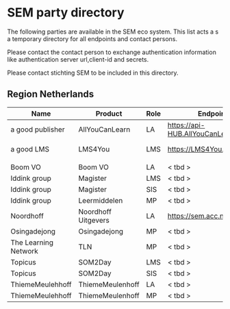 # SEM party directory

The following parties are available in the SEM eco system. This list acts a s a temporary directory for all endpoints and contact persons.

Please contact the contact person to exchange authentication information like authentication server url,client-id and secrets. 

Please contact stichting SEM to be included in this directory.

## Region Netherlands

|  Name | Product | Role | Endpoint URl | Auth Url | Contatc info |
|--|--|--|--|--|--|
| a good publisher | AllYouCanLearn | LA | https://api-HUB.AllYouCanLearn.com/Sem | https://auth.AllYouCanLearn.com/.well-known/openid-configuration | Joe.Doe@AllYouCanLearn.nl |
| a good LMS | LMS4You | LMS | https://LMS4You.com/Sem | https://LMS4You.com/.well-known/openid-configuration | Joe.Doe@LMS4You.nl |
|||||
| Boom VO | Boom VO | LA | < tbd > | - | - | 
| Iddink group | Magister | LMS | < tbd > | - | Edwin.verwoerd@iddinkgroup.nl |
| Iddink group | Magister | SIS | < tbd > | - | Edwin.verwoerd@iddinkgroup.nl |
| Iddink group | Leermiddelen | MP |  < tbd > | - | Edwin.verwoerd@iddinkgroup.nl |
| Noordhoff | Noordhoff Uitgevers | LA | https://sem.acc.noordhoff.nl/api | https://identity.acc.noordhoff.nl/connect/token | hhaarsma@infinitaslearning.com |
| Osingadejong | Osingadejong | MP | < tbd >| - |
| The Learning Network | TLN | MP | < tbd >| - 
| Topicus | SOM2Day | LMS |  < tbd > | - |
| Topicus | SOM2Day | SIS |  < tbd > | - |
| ThiemeMeulehhoff | ThiemeMeulenhoff | LA |  < tbd > | - |
| ThiemeMeulehhoff | ThiemeMeulenhoff | MP |  < tbd > | - |
